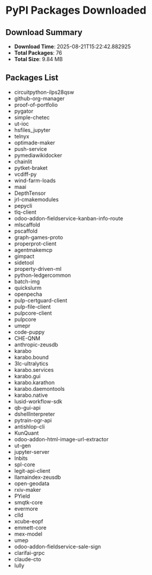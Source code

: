 # PyPI Packages Downloaded

## Download Summary
- **Download Time**: 2025-08-21T15:22:42.882925
- **Total Packages**: 76
- **Total Size**: 9.84 MB

## Packages List
- circuitpython-ilps28qsw
- github-org-manager
- proof-of-portfolio
- pygator
- simple-chetec
- ut-ioc
- hsfiles_jupyter
- telnyx
- optimade-maker
- push-service
- pymediawikidocker
- chainlit
- pytket-braket
- vcdiff-py
- wind-farm-loads
- maai
- DepthTensor
- jrl-cmakemodules
- pepycli
- tlq-client
- odoo-addon-fieldservice-kanban-info-route
- mlscaffold
- pscaffold
- graph-games-proto
- properprot-client
- agentmakemcp
- gimpact
- sidetool
- property-driven-ml
- python-ledgercommon
- batch-img
- quickslurm
- openpecha
- pulp-certguard-client
- pulp-file-client
- pulpcore-client
- pulpcore
- umepr
- code-puppy
- CHE-QNM
- anthropic-zeusdb
- karabo
- karabo.bound
- 3lc-ultralytics
- karabo.services
- karabo.gui
- karabo.karathon
- karabo.daemontools
- karabo.native
- lusid-workflow-sdk
- qb-gui-api
- dshellInterpreter
- pytrain-ogr-api
- antishlop-cli
- KunQuant
- odoo-addon-html-image-url-extractor
- ut-gen
- jupyter-server
- lnbits
- spl-core
- legit-api-client
- llamaindex-zeusdb
- open-geodata
- rxiv-maker
- PYield
- smqtk-core
- evermore
- clld
- xcube-eopf
- emmett-core
- mex-model
- umep
- odoo-addon-fieldservice-sale-sign
- clarifai-grpc
- claude-cto
- lully

